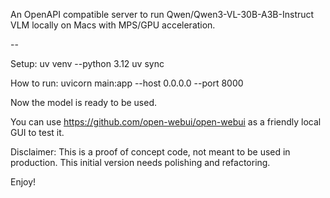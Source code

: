 An OpenAPI compatible server to run Qwen/Qwen3-VL-30B-A3B-Instruct VLM locally on Macs with MPS/GPU acceleration.

--

Setup:
uv venv --python 3.12
uv sync

How to run:
uvicorn main:app --host 0.0.0.0 --port 8000

Now the model is ready to be used.

You can use https://github.com/open-webui/open-webui as a friendly local GUI to test it.

Disclaimer:
This is a proof of concept code, not meant to be used in production. This initial version needs polishing and refactoring.

Enjoy!
